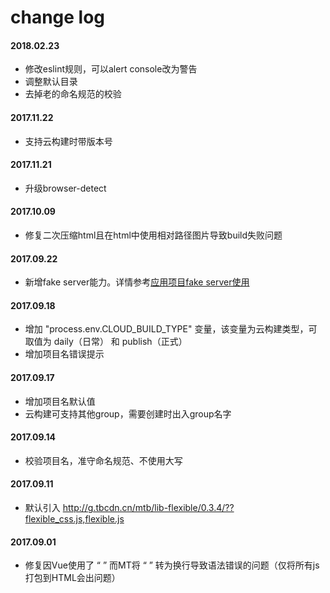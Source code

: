 # change log

#### 2018.02.23
- 修改eslint规则，可以alert console改为警告
- 调整默认目录
- 去掉老的命名规范的校验

#### 2017.11.22
- 支持云构建时带版本号

#### 2017.11.21
- 升级browser-detect

#### 2017.10.09
- 修复二次压缩html且在html中使用相对路径图片导致build失败问题

#### 2017.09.22
- 新增fake server能力。详情参考[应用项目fake server使用](https://lark.alipay.com/ku-h5/docs/fake-server)

#### 2017.09.18
- 增加 "process.env.CLOUD_BUILD_TYPE" 变量，该变量为云构建类型，可取值为 daily（日常） 和 publish（正式）
- 增加项目名错误提示

#### 2017.09.17
- 增加项目名默认值
- 云构建可支持其他group，需要创建时出入group名字

#### 2017.09.14
- 校验项目名，准守命名规范、不使用大写

#### 2017.09.11
- 默认引入 http://g.tbcdn.cn/mtb/lib-flexible/0.3.4/??flexible_css.js,flexible.js

#### 2017.09.01
- 修复因Vue使用了 “&#10;” 而MT将 “&#10;” 转为换行导致语法错误的问题（仅将所有js打包到HTML会出问题）
